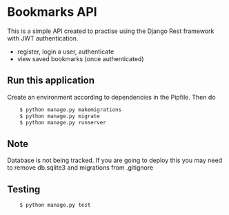 # Bookmarks API

This is a simple API created to practise using the Django Rest framework with JWT authentication.

- register, login a user, authenticate
- view saved bookmarks (once authenticated)


## Run this application
Create an environment according to dependencies in the Pipfile. Then do
```sh
    $ python manage.py makemigrations
    $ python manage.py migrate
    $ python manage.py runserver
```

## Note
Database is not being tracked. If you are going to deploy this you may need to remove db.sqlite3 and migrations from .gitignore

## Testing

```sh 
    $ python manage.py test
```
